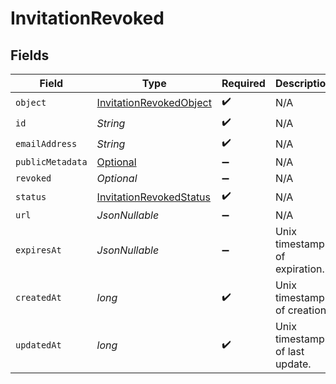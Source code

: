 # InvitationRevoked


## Fields

| Field                                                                                                   | Type                                                                                                    | Required                                                                                                | Description                                                                                             | Example                                                                                                 |
| ------------------------------------------------------------------------------------------------------- | ------------------------------------------------------------------------------------------------------- | ------------------------------------------------------------------------------------------------------- | ------------------------------------------------------------------------------------------------------- | ------------------------------------------------------------------------------------------------------- |
| `object`                                                                                                | [InvitationRevokedObject](../../models/components/InvitationRevokedObject.md)                           | :heavy_check_mark:                                                                                      | N/A                                                                                                     |                                                                                                         |
| `id`                                                                                                    | *String*                                                                                                | :heavy_check_mark:                                                                                      | N/A                                                                                                     |                                                                                                         |
| `emailAddress`                                                                                          | *String*                                                                                                | :heavy_check_mark:                                                                                      | N/A                                                                                                     |                                                                                                         |
| `publicMetadata`                                                                                        | [Optional<InvitationRevokedPublicMetadata>](../../models/components/InvitationRevokedPublicMetadata.md) | :heavy_minus_sign:                                                                                      | N/A                                                                                                     |                                                                                                         |
| `revoked`                                                                                               | *Optional<Boolean>*                                                                                     | :heavy_minus_sign:                                                                                      | N/A                                                                                                     | true                                                                                                    |
| `status`                                                                                                | [InvitationRevokedStatus](../../models/components/InvitationRevokedStatus.md)                           | :heavy_check_mark:                                                                                      | N/A                                                                                                     | revoked                                                                                                 |
| `url`                                                                                                   | *JsonNullable<String>*                                                                                  | :heavy_minus_sign:                                                                                      | N/A                                                                                                     |                                                                                                         |
| `expiresAt`                                                                                             | *JsonNullable<Long>*                                                                                    | :heavy_minus_sign:                                                                                      | Unix timestamp of expiration.<br/>                                                                      |                                                                                                         |
| `createdAt`                                                                                             | *long*                                                                                                  | :heavy_check_mark:                                                                                      | Unix timestamp of creation.<br/>                                                                        |                                                                                                         |
| `updatedAt`                                                                                             | *long*                                                                                                  | :heavy_check_mark:                                                                                      | Unix timestamp of last update.<br/>                                                                     |                                                                                                         |
